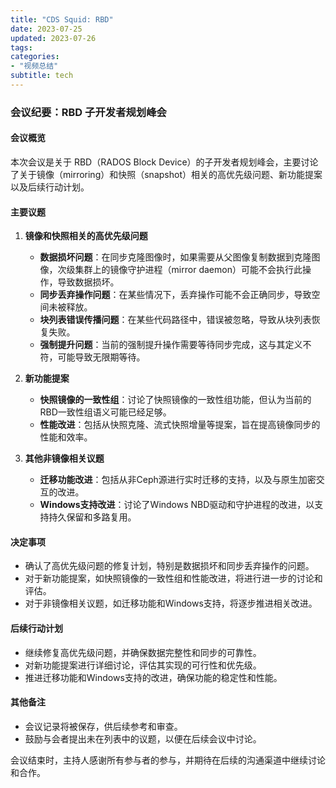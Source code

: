 ```yaml
---
title: "CDS Squid: RBD"
date: 2023-07-25
updated: 2023-07-26
tags:
categories:
- "视频总结"
subtitle: tech
---
```



### 会议纪要：RBD 子开发者规划峰会

#### 会议概览
本次会议是关于 RBD（RADOS Block Device）的子开发者规划峰会，主要讨论了关于镜像（mirroring）和快照（snapshot）相关的高优先级问题、新功能提案以及后续行动计划。

#### 主要议题
1. **镜像和快照相关的高优先级问题**
   - **数据损坏问题**：在同步克隆图像时，如果需要从父图像复制数据到克隆图像，次级集群上的镜像守护进程（mirror daemon）可能不会执行此操作，导致数据损坏。
   - **同步丢弃操作问题**：在某些情况下，丢弃操作可能不会正确同步，导致空间未被释放。
   - **块列表错误传播问题**：在某些代码路径中，错误被忽略，导致从块列表恢复失败。
   - **强制提升问题**：当前的强制提升操作需要等待同步完成，这与其定义不符，可能导致无限期等待。

2. **新功能提案**
   - **快照镜像的一致性组**：讨论了快照镜像的一致性组功能，但认为当前的RBD一致性组语义可能已经足够。
   - **性能改进**：包括从快照克隆、流式快照增量等提案，旨在提高镜像同步的性能和效率。

3. **其他非镜像相关议题**
   - **迁移功能改进**：包括从非Ceph源进行实时迁移的支持，以及与原生加密交互的改进。
   - **Windows支持改进**：讨论了Windows NBD驱动和守护进程的改进，以支持持久保留和多路复用。

#### 决定事项
- 确认了高优先级问题的修复计划，特别是数据损坏和同步丢弃操作的问题。
- 对于新功能提案，如快照镜像的一致性组和性能改进，将进行进一步的讨论和评估。
- 对于非镜像相关议题，如迁移功能和Windows支持，将逐步推进相关改进。

#### 后续行动计划
- 继续修复高优先级问题，并确保数据完整性和同步的可靠性。
- 对新功能提案进行详细讨论，评估其实现的可行性和优先级。
- 推进迁移功能和Windows支持的改进，确保功能的稳定性和性能。

#### 其他备注
- 会议记录将被保存，供后续参考和审查。
- 鼓励与会者提出未在列表中的议题，以便在后续会议中讨论。

会议结束时，主持人感谢所有参与者的参与，并期待在后续的沟通渠道中继续讨论和合作。
